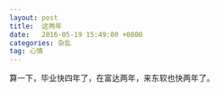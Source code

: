 ```yaml
---
layout: post
title:  这两年
date:   2016-05-19 15:49:00 +0800
categories: 杂乱
tag: 心情
---
```


算一下，毕业快四年了，在富达两年，来东软也快两年了。

